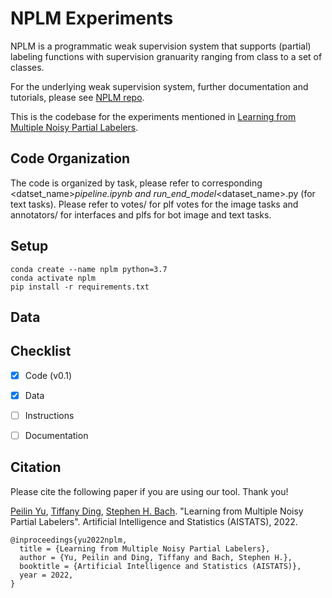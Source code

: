 # NPLM Experiments
NPLM is a programmatic weak supervision system that supports (partial) labeling functions with supervision granuarity ranging from class to a set of classes.

For the underlying weak supervision system, further documentation and tutorials, please see [NPLM repo](https://github.com/BatsResearch/nplm).

This is the codebase for the experiments mentioned in [Learning from Multiple Noisy Partial Labelers](https://arxiv.org/pdf/2106.04530.pdf).

## Code Organization

The code is organized by task, please refer to corresponding <datset_name>_pipeline.ipynb and run_end_model_<dataset_name>.py (for text tasks). Please refer to votes/ for plf votes for the image tasks and annotators/ for interfaces and plfs for bot image and text tasks.

## Setup
```
conda create --name nplm python=3.7
conda activate nplm
pip install -r requirements.txt
```

## Data

## Checklist
- [x] Code (v0.1)
- [x] Data
- [ ] Instructions
- [ ] Documentation


## Citation

Please cite the following paper if you are using our tool. Thank you!

[Peilin Yu](https://www.yupeilin.com), [Tiffany Ding](https://tiffanyding.github.io/), [Stephen H. Bach](http://cs.brown.edu/people/sbach/). "Learning from Multiple Noisy Partial Labelers". Artificial Intelligence and Statistics (AISTATS), 2022.

```
@inproceedings{yu2022nplm,
  title = {Learning from Multiple Noisy Partial Labelers}, 
  author = {Yu, Peilin and Ding, Tiffany and Bach, Stephen H.}, 
  booktitle = {Artificial Intelligence and Statistics (AISTATS)}, 
  year = 2022, 
}
```
